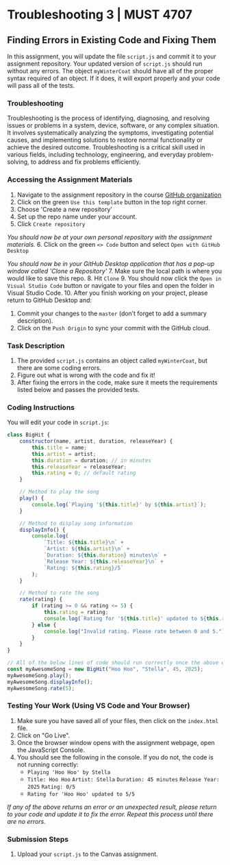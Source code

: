 # Troubleshooting 3 | MUST 4707

## Finding Errors in Existing Code and Fixing Them
In this assignment, you will update the file `script.js` and commit it to your assignment repository. Your updated version of `script.js` should run without any errors. The object `myWinterCoat` should have all of the proper syntax required of an object. If it does, it will export properly and your code will pass all of the tests.

### Troubleshooting
Troubleshooting is the process of identifying, diagnosing, and resolving issues or problems in a system, device, software, or any complex situation. It involves systematically analyzing the symptoms, investigating potential causes, and implementing solutions to restore normal functionality or achieve the desired outcome. Troubleshooting is a critical skill used in various fields, including technology, engineering, and everyday problem-solving, to address and fix problems efficiently.

### Accessing the Assignment Materials
1. Navigate to the assignment repository in the course [GitHub organization](https://github.com/MUST4707)
2. Click on the green `Use this template` button in the top right corner.
3. Choose 'Create a new repository'
4. Set up the repo name under your account.
5. Click `Create repository`

*You should now be at your own personal repository with the assignment materials.*
6. Click on the green `<> Code` button and select `Open with GitHub Desktop`

*You should now be in your GitHub Desktop application that has a pop-up window called 'Clone a Repository'*
7. Make sure the local path is where you would like to save this repo.
8. Hit `Clone`
9. You should now click the `Open in Visual Studio Code` button or navigate to your files and open the folder in Visual Studio Code.
10. After you finish working on your project, please return to GitHub Desktop and:
   1. Commit your changes to the `master` (don’t forget to add a summary description).
   2. Click on the `Push Origin` to sync your commit with the GitHub cloud.

### Task Description
1. The provided `script.js` contains an object called `myWinterCoat`, but there are some coding errors.
2. Figure out what is wrong with the code and fix it!
3. After fixing the errors in the code, make sure it meets the requirements listed below and passes the provided tests.

### Coding Instructions
You will edit your code in `script.js`:
```js
class BigHit {
    constructor(name, artist, duration, releaseYear) {
        this.title = name;
        this.artist = artist;
        this.duration = duration; // in minutes
        this.releaseYear = releaseYear;
        this.rating = 0; // default rating
    }

    // Method to play the song
    play() {
        console.log(`Playing '${this.title}' by ${this.artist}`);
    }

    // Method to display song information
    displayInfo() {
        console.log(
            `Title: ${this.title}\n` +
            `Artist: ${this.artist}\n` +
            `Duration: ${this.duration} minutes\n` +
            `Release Year: ${this.releaseYear}\n` +
            `Rating: ${this.rating}/5`
        );
    }

    // Method to rate the song
    rate(rating) {
        if (rating >= 0 && rating <= 5) {
            this.rating = rating;
            console.log(`Rating for '${this.title}' updated to ${this.rating}/5`);
        } else {
            console.log("Invalid rating. Please rate between 0 and 5.");
        }
    }
}

// All of the below lines of code should run correctly once the above errors are fixed.
const myAwesomeSong = new BigHit("Hoo Hoo", "Stella", 45, 2025);
myAwesomeSong.play();
myAwesomeSong.displayInfo();
myAwesomeSong.rate(5);
```

### Testing Your Work (Using VS Code and Your Browser)
1. Make sure you have saved all of your files, then click on the `index.html` file.
2. Click on "Go Live".
3. Once the browser window opens with the assignment webpage, open the JavaScript Console.
4. You should see the following in the console. If you do not, the code is not running correctly:
   - `Playing 'Hoo Hoo' by Stella`
   - `Title: Hoo Hoo`
     `Artist: Stella`
     `Duration: 45 minutes`
     `Release Year: 2025`
     `Rating: 0/5`
   - `Rating for 'Hoo Hoo' updated to 5/5`

*If any of the above returns an error or an unexpected result, please return to your code and update it to fix the error. Repeat this process until there are no errors.*

### Submission Steps
1. Upload your `script.js` to the Canvas assignment.
